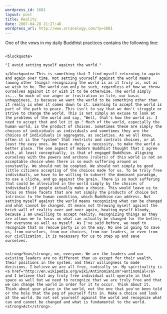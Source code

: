```yaml
--- 
wordpress_id: 1681
layout: post
title: Reality
date: 2007-04-28 21:27:48
wordpress_url: http://www.arcanology.com/?p=1681
---
```

One of the vows in my daily Buddhist practices contains the following line: 
                                                                                                                                                                                                                                                                                                                                                                                                                                                                                                                                                                                                                                                                                                                                                                                                                                                        
                                                                                                                                                                                                                                                                                                                                                                                                                                                                                                                                                                                                                                                                                                                                                                                                                                                        <blockquote>
                                                                                                                                                                                                                                                                                                                                                                                                                                                                                                                                                                                                                                                                                                                                                                                                                                                          "I avoid setting myself against the world."
                                                                                                                                                                                                                                                                                                                                                                                                                                                                                                                                                                                                                                                                                                                                                                                                                                                        </blockquote> This is something that I find myself returning to again and again over time. Not setting yourself against the world means (among other things) recognizing the world is as it truly is, not as we wish to be. The world can only be such, regardless of how we throw ourselves against it or wish it to be otherwise. The world simply is... So much of our anger or frustration in life, our basic unhappiness, is because we want the world to be something other than it really is when it comes down to it. Learning to accept the world is part of the path to peace. This isn't to say that we don't struggle or strive to change the world. This is not simply an excuse to look at the problems of the world and say, "Well, that's how the world is. I need to accept that and let it go." Much of the world, especially the human world, is the product of choices. Sometimes these are simply the choices of individuals as individuals and sometimes they are the choices of individuals in aggregate, as societies. As we all know, often it is the "system" that restricts and controls choices, or at least the easy ones. We have a duty, a necessity, to make the world a better place. The one aspect of modern Buddhist thought that I agree with, at least conceptually, is that of engaged Buddhism. Aligning ourselves with the powers and archons (rulers) of this world is not an acceptable choice when there is so much suffering around us constantly. We should not be coopted. We should not simply be good little citizens accepting of the choices made for us. To be truly free individuals, we have to be willing to subvert the dominant paradigm, to use a cliche, and go against the grain. There is so much suffering that could be alleviated in the world simply by the choices of individuals if people actually make a choice. This would leave us to focus on those facets that are not simply the products of choice but intrinsic to the human condition, which Buddhism can address. Not setting myself against the world means recognizing what can be changed and what cannot be changed. It means not throwing myself against the brick wall of reality over and over again, beating myself bloody, because I am unwilling to accept reality. Recognizing things as they are allows me to focus on what can actually be changed for the better, for everyone as well as myself. As I've said before, we need to recognize that no rescue party is on the way. No one is going to save us, from ourselves, from our choices, from our leaders, or even from our civilization. It is necessary for us to step up and save ourselves. 
                                                                                                                                                                                                                                                                                                                                                                                                                                                                                                                                                                                                                                                                                                                                                                                                                                                        
                                                                                                                                                                                                                                                                                                                                                                                                                                                                                                                                                                                                                                                                                                                                                                                                                                                        <strong>You</strong>, me, everyone. We are the leaders and our existing leaders are no different than us except for their wealth, their positions in the system, and their willingness to made decisions. I believe we are all free, radically so. My spirituality is <a href="http://en.wikipedia.org/wiki/Antinomianism">antinomial</a> and I believe that any truly free individual will operate in that space as well but we need to recognize that we are truly free and that we can change the world in order for it to occur. Think about it. Think about your place in the world, not the one that you've been told or the hole that the peg of yourself fits in. Make a choice and look at the world. Do not set yourself against the world and recognize what can and cannot be changed and what is fundamental to the world. <strong>Act</strong>.